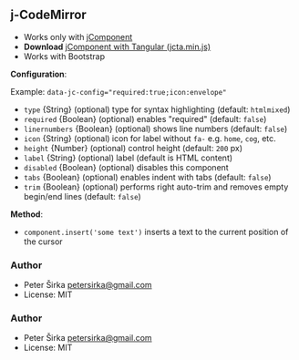 ## j-CodeMirror

- Works only with [jComponent](http://jcomponent.org)
- __Download__ [jComponent with Tangular (jcta.min.js)](https://github.com/petersirka/jComponent)
- Works with Bootstrap

__Configuration__:

Example: `data-jc-config="required:true;icon:envelope"`

- `type` {String} (optional) type for syntax highlighting (default: `htmlmixed`)
- `required` {Boolean} (optional) enables "required" (default: `false`)
- `linernumbers` {Boolean} (optional) shows line numbers (default: `false`)
- `icon` {String} (optional) icon for label without `fa-` e.g. `home`, `cog`, etc.
- `height` {Number} (optional) control height (default: `200` px)
- `label` {String} (optional) label (default is HTML content)
- `disabled` {Boolean} (optional) disables this component
- `tabs` {Boolean} (optional) enables indent with tabs (default: `false`)
- `trim` {Boolean} (optional) performs right auto-trim and removes empty begin/end lines (default: `false`)

__Method__:

- `component.insert('some text')` inserts a text to the current position of the cursor

### Author

- Peter Širka <petersirka@gmail.com>
- License: MIT

### Author

- Peter Širka <petersirka@gmail.com>
- License: MIT